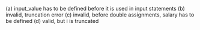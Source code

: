 (a) input_value has to be defined before it is used in input statements
(b) invalid, truncation error
(c) invalid, before double assignments, salary has to be defined
(d) valid, but i is truncated